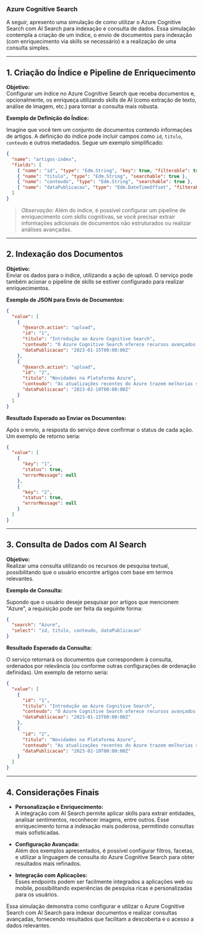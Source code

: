
### Azure Cognitive Search

A seguir, apresento uma simulação de como utilizar o Azure Cognitive Search com AI Search para indexação e consulta de dados. Essa simulação contempla a criação de um índice, o envio de documentos para indexação (com enriquecimento via skills se necessário) e a realização de uma consulta simples.

---

## 1. Criação do Índice e Pipeline de Enriquecimento

**Objetivo:**  
Configurar um índice no Azure Cognitive Search que receba documentos e, opcionalmente, os enriqueça utilizando skills de AI (como extração de texto, análise de imagem, etc.) para tornar a consulta mais robusta.

**Exemplo de Definição do Índice:**

Imagine que você tem um conjunto de documentos contendo informações de artigos. A definição do índice pode incluir campos como `id`, `titulo`, `conteudo` e outros metadados. Segue um exemplo simplificado:

```json
{
  "name": "artigos-index",
  "fields": [
    { "name": "id", "type": "Edm.String", "key": true, "filterable": true },
    { "name": "titulo", "type": "Edm.String", "searchable": true },
    { "name": "conteudo", "type": "Edm.String", "searchable": true },
    { "name": "dataPublicacao", "type": "Edm.DateTimeOffset", "filterable": true, "sortable": true }
  ]
}
```

> *Observação:* Além do índice, é possível configurar um pipeline de enriquecimento com skills cognitivas, se você precisar extrair informações adicionais de documentos não estruturados ou realizar análises avançadas.

---

## 2. Indexação dos Documentos

**Objetivo:**  
Enviar os dados para o índice, utilizando a ação de upload. O serviço pode também acionar o pipeline de skills se estiver configurado para realizar enriquecimentos.

**Exemplo de JSON para Envio de Documentos:**

```json
{
  "value": [
    {
      "@search.action": "upload",
      "id": "1",
      "titulo": "Introdução ao Azure Cognitive Search",
      "conteudo": "O Azure Cognitive Search oferece recursos avançados de pesquisa utilizando inteligência artificial para enriquecer os dados indexados.",
      "dataPublicacao": "2023-01-15T00:00:00Z"
    },
    {
      "@search.action": "upload",
      "id": "2",
      "titulo": "Novidades na Plataforma Azure",
      "conteudo": "As atualizações recentes do Azure trazem melhorias significativas em escalabilidade e segurança.",
      "dataPublicacao": "2023-02-10T00:00:00Z"
    }
  ]
}
```

**Resultado Esperado ao Enviar os Documentos:**

Após o envio, a resposta do serviço deve confirmar o status de cada ação. Um exemplo de retorno seria:

```json
{
  "value": [
    {
      "key": "1",
      "status": true,
      "errorMessage": null
    },
    {
      "key": "2",
      "status": true,
      "errorMessage": null
    }
  ]
}
```

---

## 3. Consulta de Dados com AI Search

**Objetivo:**  
Realizar uma consulta utilizando os recursos de pesquisa textual, possibilitando que o usuário encontre artigos com base em termos relevantes.

**Exemplo de Consulta:**

Supondo que o usuário deseje pesquisar por artigos que mencionem "Azure", a requisição pode ser feita da seguinte forma:

```json
{
  "search": "Azure",
  "select": "id, titulo, conteudo, dataPublicacao"
}
```

**Resultado Esperado da Consulta:**

O serviço retornará os documentos que correspondem à consulta, ordenados por relevância (ou conforme outras configurações de ordenação definidas). Um exemplo de retorno seria:

```json
{
  "value": [
    {
      "id": "1",
      "titulo": "Introdução ao Azure Cognitive Search",
      "conteudo": "O Azure Cognitive Search oferece recursos avançados de pesquisa utilizando inteligência artificial para enriquecer os dados indexados.",
      "dataPublicacao": "2023-01-15T00:00:00Z"
    },
    {
      "id": "2",
      "titulo": "Novidades na Plataforma Azure",
      "conteudo": "As atualizações recentes do Azure trazem melhorias significativas em escalabilidade e segurança.",
      "dataPublicacao": "2023-02-10T00:00:00Z"
    }
  ]
}
```

---

## 4. Considerações Finais

- **Personalização e Enriquecimento:**  
  A integração com AI Search permite aplicar skills para extrair entidades, analisar sentimentos, reconhecer imagens, entre outros. Esse enriquecimento torna a indexação mais poderosa, permitindo consultas mais sofisticadas.

- **Configuração Avançada:**  
  Além dos exemplos apresentados, é possível configurar filtros, facetas, e utilizar a linguagem de consulta do Azure Cognitive Search para obter resultados mais refinados.

- **Integração com Aplicações:**  
  Esses endpoints podem ser facilmente integrados a aplicações web ou mobile, possibilitando experiências de pesquisa ricas e personalizadas para os usuários.

Essa simulação demonstra como configurar e utilizar o Azure Cognitive Search com AI Search para indexar documentos e realizar consultas avançadas, fornecendo resultados que facilitam a descoberta e o acesso a dados relevantes.
